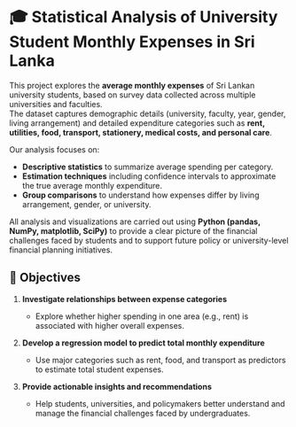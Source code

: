 # 🎓 Statistical Analysis of University Student Monthly Expenses in Sri Lanka  

This project explores the **average monthly expenses** of Sri Lankan university students, based on survey data collected across multiple universities and faculties.  
The dataset captures demographic details (university, faculty, year, gender, living arrangement) and detailed expenditure categories such as **rent, utilities, food, transport, stationery, medical costs, and personal care**.  

Our analysis focuses on:  
- **Descriptive statistics** to summarize average spending per category.  
- **Estimation techniques** including confidence intervals to approximate the true average monthly expenditure.  
- **Group comparisons** to understand how expenses differ by living arrangement, gender, or university.  

All analysis and visualizations are carried out using **Python (pandas, NumPy, matplotlib, SciPy)** to provide a clear picture of the financial challenges faced by students and to support future policy or university-level financial planning initiatives.  

## 🎯 Objectives  

1. **Investigate relationships between expense categories**  
   - Explore whether higher spending in one area (e.g., rent) is associated with higher overall expenses.  

2. **Develop a regression model to predict total monthly expenditure**  
   - Use major categories such as rent, food, and transport as predictors to estimate total student expenses.  

3. **Provide actionable insights and recommendations**  
   - Help students, universities, and policymakers better understand and manage the financial challenges faced by undergraduates.  

